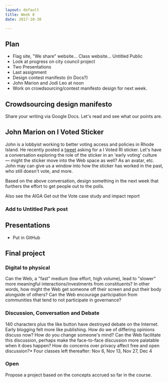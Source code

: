 ```yaml
---
layout: default
title: Week 8
date: 2017-10-30

---
```


## Plan
* Flag site, "We share" website… Class website… Untitled Public
* Look at progress on city council project
* Two Presentations
* Last assignment
* Design contest manifesto (in Docs?)
* John Marion and Jodi Leo at noon
* Work on crowdsourcing/contest manifesto design for next week.

## Crowdsourcing design manifesto

Share your writing via Google Docs. Let's read and see what our points are.

## John Marion on I Voted Sticker

John is a lobbyist working to better voting access and policies in Rhode Island. He recently posted a [tweet](https://twitter.com/JohnMarionjr/status/918881704147914752) asking for a I Voted RI sticker. Let's have a conversation exploring the role of the sticker in an 'early voting' culture — might the sticker move into the Web space as well? As an avatar, etc. John may can give us a window into how the sticker has worked in the past, who still doesn't vote, and more.

Based on the above conversation, design something in the next week that furthers the effort to get people out to the polls.

Also see the AIGA Get out the Vote case study and impact report


### Add to Untitled Park post

## Presentations
* Put in GitHub

## Final project

### Digital to physical
Can the Web, a "fast" medium (low effort, high volume), lead to "slower" more meaningful interactions/investments from constituents? In other words, how might the Web get someone off their screen and put their body alongside of others? Can the Web encourage participation from communities that tend to not participate in governance?


### Discussion, Conversation and Debate

140 characters plus the like button have destroyed debate on the Internet. Early blogging felt more like publishing. How do we of differing opinions discuss now? How do you change someone's mind? Can the Web facilitate this discussion, perhaps make the face-to-face discussion more palatable when it does happen? How do concerns over privacy affect free and open discussion?* Four classes left thereafter: Nov 6, Nov 13, Nov 27, Dec 4

### Open

Propose a project based on the concepts accrued so far in the course.
